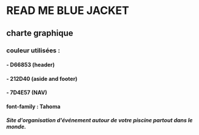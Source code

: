 # READ ME BLUE JACKET #

## charte graphique ##

### couleur utilisées :
#### - D66853 (header)
#### - 212D40 (aside and footer)
#### - 7D4E57 (NAV)

#### font-family : Tahoma

##### Site d'organisation d'événement autour de votre piscine partout dans le monde.

